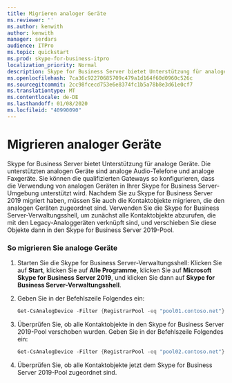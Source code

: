 ```yaml
---
title: Migrieren analoger Geräte
ms.reviewer: ''
ms.author: kenwith
author: kenwith
manager: serdars
audience: ITPro
ms.topic: quickstart
ms.prod: skype-for-business-itpro
localization_priority: Normal
description: Skype for Business Server bietet Unterstützung für analoge Geräte. Die unterstützten analogen Geräte sind analoge Audio-Telefone und analoge Faxgeräte. Sie können die qualifizierten Gateways so konfigurieren, dass die Verwendung von analogen Geräten in Ihrer Skype for Business Server-Umgebung unterstützt wird. Nachdem Sie zu Skype for Business Server 2019 migriert haben, müssen Sie auch die Kontaktobjekte migrieren, die den analogen Geräten zugeordnet sind. Verwenden Sie die Skype for Business Server-Verwaltungsshell, um zunächst alle Kontaktobjekte abzurufen, die mit den Legacy-Analoggeräten verknüpft sind, und verschieben Sie diese Objekte dann in den Skype for Business Server 2019-Pool.
ms.openlocfilehash: 7ca36c92270685709c479a1d164f60d0960c526c
ms.sourcegitcommit: 2cc98fcecd753e6e8374fc1b5a78b8e3d61e0cf7
ms.translationtype: MT
ms.contentlocale: de-DE
ms.lasthandoff: 01/08/2020
ms.locfileid: "40990090"
---
```

# <a name="migrate-analog-devices"></a>Migrieren analoger Geräte

Skype for Business Server bietet Unterstützung für analoge Geräte. Die unterstützten analogen Geräte sind analoge Audio-Telefone und analoge Faxgeräte. Sie können die qualifizierten Gateways so konfigurieren, dass die Verwendung von analogen Geräten in Ihrer Skype for Business Server-Umgebung unterstützt wird. Nachdem Sie zu Skype for Business Server 2019 migriert haben, müssen Sie auch die Kontaktobjekte migrieren, die den analogen Geräten zugeordnet sind. Verwenden Sie die Skype for Business Server-Verwaltungsshell, um zunächst alle Kontaktobjekte abzurufen, die mit den Legacy-Analoggeräten verknüpft sind, und verschieben Sie diese Objekte dann in den Skype for Business Server 2019-Pool.

### <a name="to-migrate-analog-devices"></a>So migrieren Sie analoge Geräte

1. Starten Sie die Skype for Business Server-Verwaltungsshell: Klicken Sie auf **Start**, klicken Sie auf **Alle Programme**, klicken Sie auf **Microsoft Skype for Business Server 2019**, und klicken Sie dann auf **Skype for Business Server-Verwaltungsshell**.

2. Geben Sie in der Befehlszeile Folgendes ein:

   ```PowerShell
   Get-CsAnalogDevice -Filter {RegistrarPool -eq "pool01.contoso.net"} | Move-CsAnalogDevice -Target pool02.contoso.net
   ```

3. Überprüfen Sie, ob alle Kontaktobjekte in den Skype for Business Server 2019-Pool verschoben wurden. Geben Sie in der Befehlszeile Folgendes ein:

   ```PowerShell
   Get-CsAnalogDevice -Filter {RegistrarPool -eq "pool02.contoso.net"}
   ```

4. Überprüfen Sie, ob alle Kontaktobjekte jetzt dem Skype for Business Server 2019-Pool zugeordnet sind.


